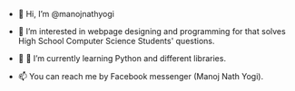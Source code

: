 - 👋 Hi, I’m @manojnathyogi
- 👀 I’m interested in webpage designing and programming for that solves High School Computer Science Students' questions. 
- 💞️ 🌱 I’m currently learning Python and different libraries.

- 📫 You can reach me by Facebook messenger (Manoj Nath Yogi).

<!---
manojnathyogi/manojnathyogi is a ✨ special ✨ repository because its `README.md` (this file) appears on your GitHub profile.
You can click the Preview link to take a look at your changes.
--->
